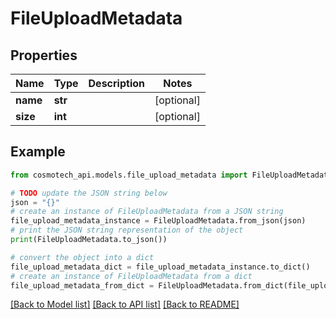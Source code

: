 # FileUploadMetadata


## Properties

Name | Type | Description | Notes
------------ | ------------- | ------------- | -------------
**name** | **str** |  | [optional] 
**size** | **int** |  | [optional] 

## Example

```python
from cosmotech_api.models.file_upload_metadata import FileUploadMetadata

# TODO update the JSON string below
json = "{}"
# create an instance of FileUploadMetadata from a JSON string
file_upload_metadata_instance = FileUploadMetadata.from_json(json)
# print the JSON string representation of the object
print(FileUploadMetadata.to_json())

# convert the object into a dict
file_upload_metadata_dict = file_upload_metadata_instance.to_dict()
# create an instance of FileUploadMetadata from a dict
file_upload_metadata_from_dict = FileUploadMetadata.from_dict(file_upload_metadata_dict)
```
[[Back to Model list]](../README.md#documentation-for-models) [[Back to API list]](../README.md#documentation-for-api-endpoints) [[Back to README]](../README.md)


